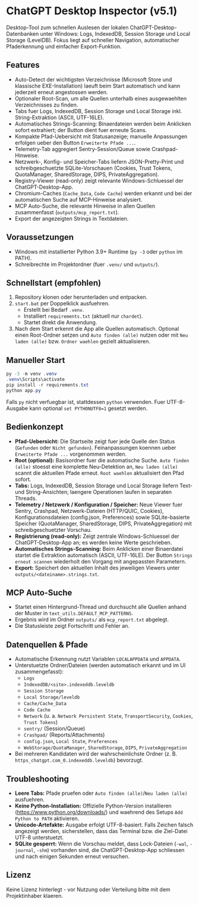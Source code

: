 # ChatGPT Desktop Inspector (v5.1)

Desktop-Tool zum schnellen Auslesen der lokalen ChatGPT-Desktop-Datenbanken unter Windows: Logs, IndexedDB, Session Storage und Local Storage (LevelDB). Fokus liegt auf schneller Navigation, automatischer Pfaderkennung und einfacher Export-Funktion.

## Features
- Auto-Detect der wichtigsten Verzeichnisse (Microsoft Store und klassische EXE-Installation) laeuft beim Start automatisch und kann jederzeit erneut angestossen werden.
- Optionaler Root-Scan, um alle Quellen unterhalb eines ausgewaehlten Verzeichnisses zu finden.
- Tabs fuer Logs, IndexedDB, Session Storage und Local Storage inkl. String-Extraktion (ASCII, UTF-16LE).
- Automatisches Strings-Scanning: Binaerdateien werden beim Anklicken sofort extrahiert; der Button dient fuer erneute Scans.
- Kompakte Pfad-Uebersicht mit Statusanzeige; manuelle Anpassungen erfolgen ueber den Button `Erweiterte Pfade ...`.
- Telemetry-Tab aggregiert Sentry-Session/Queue sowie Crashpad-Hinweise.
- Netzwerk-, Konfig- und Speicher-Tabs liefern JSON-Pretty-Print und schreibgeschuetzte SQLite-Vorschauen (Cookies, Trust Tokens, QuotaManager, SharedStorage, DIPS, PrivateAggregation).
- Registry-Viewer (read-only) zeigt relevante Windows-Schluessel der ChatGPT-Desktop-App.
- Chromium-Caches (`Cache_Data`, `Code Cache`) werden erkannt und bei der automatischen Suche auf MCP-Hinweise analysiert.
- MCP Auto-Suche, die relevante Hinweise in allen Quellen zusammenfasst (`outputs/mcp_report.txt`).
- Export der angezeigten Strings in Textdateien.

## Voraussetzungen
- Windows mit installierter Python 3.9+ Runtime (`py -3` oder `python` im PATH).
- Schreibrechte im Projektordner (fuer `.venv/` und `outputs/`).

## Schnellstart (empfohlen)
1. Repository klonen oder herunterladen und entpacken.
2. `start.bat` per Doppelklick ausfuehren.
   - Erstellt bei Bedarf `.venv`.
   - Installiert `requirements.txt` (aktuell nur `chardet`).
   - Startet direkt die Anwendung.
3. Nach dem Start erkennt die App alle Quellen automatisch. Optional einen Root-Ordner setzen und `Auto finden (alle)` nutzen oder mit `Neu laden (alle)` bzw. `Ordner waehlen` gezielt aktualisieren.

## Manueller Start
```powershell
py -3 -m venv .venv
.venv\Scripts\activate
pip install -r requirements.txt
python app.py
```
Falls `py` nicht verfuegbar ist, stattdessen `python` verwenden. Fuer UTF-8-Ausgabe kann optional `set PYTHONUTF8=1` gesetzt werden.

## Bedienkonzept
- **Pfad-Uebersicht:** Die Startseite zeigt fuer jede Quelle den Status (`Gefunden` oder `Nicht gefunden`). Feinanpassungen koennen ueber `Erweiterte Pfade ...` vorgenommen werden.
- **Root (optional):** Basisordner fuer die automatische Suche. `Auto finden (alle)` stoesst eine komplette Neu-Detektion an, `Neu laden (alle)` scannt die aktuellen Pfade erneut. `Root waehlen` aktualisiert den Pfad sofort.
- **Tabs:** Logs, IndexedDB, Session Storage und Local Storage liefern Text- und String-Ansichten; laengere Operationen laufen in separaten Threads.
- **Telemetry / Netzwerk / Konfiguration / Speicher:** Neue Viewer fuer Sentry, Crashpad, Netzwerk-Dateien (HTTP/QUIC, Cookies), Konfigurationsdateien (config.json, Preferences) sowie SQLite-basierte Speicher (QuotaManager, SharedStorage, DIPS, PrivateAggregation) mit schreibgeschuetzter Vorschau.
- **Registrierung (read-only):** Zeigt zentrale Windows-Schluessel der ChatGPT-Desktop-App an; es werden keine Werte geschrieben.
- **Automatisches Strings-Scanning:** Beim Anklicken einer Binaerdatei startet die Extraktion automatisch (ASCII, UTF-16LE). Der Button `Strings erneut scannen` wiederholt den Vorgang mit angepassten Parametern.
- **Export:** Speichert den aktuellen Inhalt des jeweiligen Viewers unter `outputs/<dateiname>.strings.txt`.

## MCP Auto-Suche
- Startet einen Hintergrund-Thread und durchsucht alle Quellen anhand der Muster in `text_utils.DEFAULT_MCP_PATTERNS`.
- Ergebnis wird im Ordner `outputs/` als `mcp_report.txt` abgelegt.
- Die Statusleiste zeigt Fortschritt und Fehler an.

## Datenquellen & Pfade
- Automatische Erkennung nutzt Variablen `LOCALAPPDATA` und `APPDATA`.
- Unterstuetzte Ordner/Dateien (werden automatisch erkannt und im UI zusammengefasst):
  - `Logs`
  - `IndexedDB/<site>.indexeddb.leveldb`
  - `Session Storage`
  - `Local Storage/leveldb`
  - `Cache/Cache_Data`
  - `Code Cache`
  - `Network` (u. a. `Network Persistent State`, `TransportSecurity`, `Cookies`, `Trust Tokens`)
  - `sentry/` (Session/Queue)
  - `Crashpad/` (Reports/Attachments)
  - `config.json`, `Local State`, `Preferences`
  - `WebStorage/QuotaManager`, `SharedStorage`, `DIPS`, `PrivateAggregation`
- Bei mehreren Kandidaten wird der wahrscheinlichste Ordner (z. B. `https_chatgpt.com_0.indexeddb.leveldb`) bevorzugt.

## Troubleshooting
- **Leere Tabs:** Pfade pruefen oder `Auto finden (alle)`/`Neu laden (alle)` ausfuehren.
- **Keine Python-Installation:** Offizielle Python-Version installieren (https://www.python.org/downloads/) und waehrend des Setups `Add Python to PATH` aktivieren.
- **Unicode-Artefakte:** Ausgabe erfolgt UTF-8-basiert. Falls Zeichen falsch angezeigt werden, sicherstellen, dass das Terminal bzw. die Ziel-Datei UTF-8 unterstuetzt.
- **SQLite gesperrt:** Wenn die Vorschau meldet, dass Lock-Dateien (`-wal`, `-journal`, `-shm`) vorhanden sind, die ChatGPT-Desktop-App schliessen und nach einigen Sekunden erneut versuchen.

## Lizenz
Keine Lizenz hinterlegt - vor Nutzung oder Verteilung bitte mit dem Projektinhaber klaeren.
